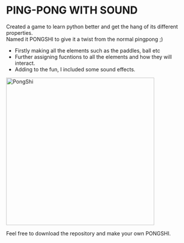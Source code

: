 # PING-PONG WITH SOUND

Created a game to learn python better and get the hang of its different properties.
<br>
Named it PONGSHI to give it a twist from the normal pingpong ;)
- Firstly making all the elements such as the paddles, ball etc
- Further assigning fucntions to all the elements and how they will interact.
- Adding to the fun, I included some sound effects.
<p align="left">
  <img src="https://user-images.githubusercontent.com/88530104/172122662-f9e9eb2c-1d4f-4a93-adf3-b3d15c60760b.gif" width="400" title="PongShi">
</p>
Feel free to download the repository and make your own PONGSHI.
